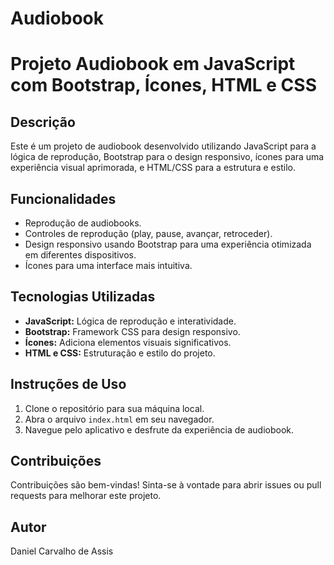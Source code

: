 # Audiobook
# Projeto Audiobook em JavaScript com Bootstrap, Ícones, HTML e CSS

## Descrição

Este é um projeto de audiobook desenvolvido utilizando JavaScript para a lógica de reprodução, Bootstrap para o design responsivo, ícones para uma experiência visual aprimorada, e HTML/CSS para a estrutura e estilo.

## Funcionalidades

- Reprodução de audiobooks.
- Controles de reprodução (play, pause, avançar, retroceder).
- Design responsivo usando Bootstrap para uma experiência otimizada em diferentes dispositivos.
- Ícones para uma interface mais intuitiva.

## Tecnologias Utilizadas

- **JavaScript:** Lógica de reprodução e interatividade.
- **Bootstrap:** Framework CSS para design responsivo.
- **Ícones:** Adiciona elementos visuais significativos.
- **HTML e CSS:** Estruturação e estilo do projeto.

## Instruções de Uso

1. Clone o repositório para sua máquina local.
2. Abra o arquivo `index.html` em seu navegador.
3. Navegue pelo aplicativo e desfrute da experiência de audiobook.

## Contribuições

Contribuições são bem-vindas! Sinta-se à vontade para abrir issues ou pull requests para melhorar este projeto.

## Autor

Daniel Carvalho de Assis
